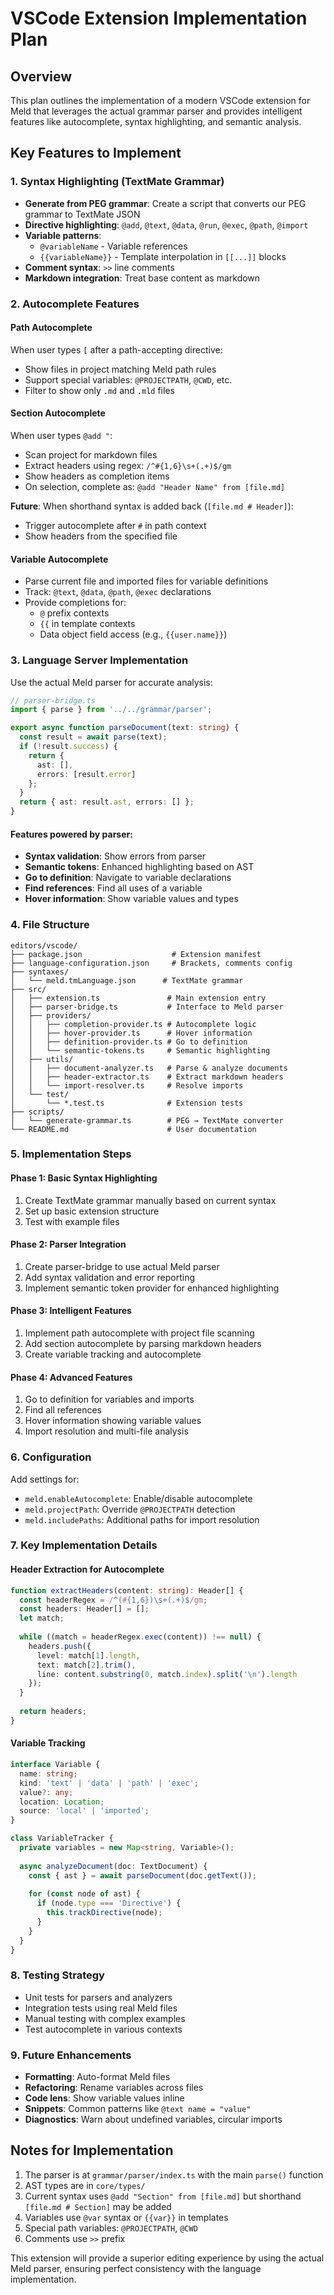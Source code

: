 # VSCode Extension Implementation Plan

## Overview
This plan outlines the implementation of a modern VSCode extension for Meld that leverages the actual grammar parser and provides intelligent features like autocomplete, syntax highlighting, and semantic analysis.

## Key Features to Implement

### 1. Syntax Highlighting (TextMate Grammar)
- **Generate from PEG grammar**: Create a script that converts our PEG grammar to TextMate JSON
- **Directive highlighting**: `@add`, `@text`, `@data`, `@run`, `@exec`, `@path`, `@import`
- **Variable patterns**:
  - `@variableName` - Variable references
  - `{{variableName}}` - Template interpolation in `[[...]]` blocks
- **Comment syntax**: `>>` line comments
- **Markdown integration**: Treat base content as markdown

### 2. Autocomplete Features

#### Path Autocomplete
When user types `[` after a path-accepting directive:
- Show files in project matching Meld path rules
- Support special variables: `@PROJECTPATH`, `@CWD`, etc.
- Filter to show only `.md` and `.mld` files

#### Section Autocomplete
When user types `@add "`:
- Scan project for markdown files
- Extract headers using regex: `/^#{1,6}\s+(.+)$/gm`
- Show headers as completion items
- On selection, complete as: `@add "Header Name" from [file.md]`

**Future**: When shorthand syntax is added back (`[file.md # Header]`):
- Trigger autocomplete after `#` in path context
- Show headers from the specified file

#### Variable Autocomplete
- Parse current file and imported files for variable definitions
- Track: `@text`, `@data`, `@path`, `@exec` declarations
- Provide completions for:
  - `@` prefix contexts
  - `{{` in template contexts
  - Data object field access (e.g., `{{user.name}}`)

### 3. Language Server Implementation

Use the actual Meld parser for accurate analysis:

```typescript
// parser-bridge.ts
import { parse } from '../../grammar/parser';

export async function parseDocument(text: string) {
  const result = await parse(text);
  if (!result.success) {
    return { 
      ast: [], 
      errors: [result.error] 
    };
  }
  return { ast: result.ast, errors: [] };
}
```

#### Features powered by parser:
- **Syntax validation**: Show errors from parser
- **Semantic tokens**: Enhanced highlighting based on AST
- **Go to definition**: Navigate to variable declarations
- **Find references**: Find all uses of a variable
- **Hover information**: Show variable values and types

### 4. File Structure

```
editors/vscode/
├── package.json                    # Extension manifest
├── language-configuration.json     # Brackets, comments config
├── syntaxes/
│   └── meld.tmLanguage.json      # TextMate grammar
├── src/
│   ├── extension.ts               # Main extension entry
│   ├── parser-bridge.ts           # Interface to Meld parser
│   ├── providers/
│   │   ├── completion-provider.ts # Autocomplete logic
│   │   ├── hover-provider.ts      # Hover information
│   │   ├── definition-provider.ts # Go to definition
│   │   └── semantic-tokens.ts     # Semantic highlighting
│   ├── utils/
│   │   ├── document-analyzer.ts   # Parse & analyze documents
│   │   ├── header-extractor.ts    # Extract markdown headers
│   │   └── import-resolver.ts     # Resolve imports
│   └── test/
│       └── *.test.ts              # Extension tests
├── scripts/
│   └── generate-grammar.ts        # PEG → TextMate converter
└── README.md                      # User documentation
```

### 5. Implementation Steps

#### Phase 1: Basic Syntax Highlighting
1. Create TextMate grammar manually based on current syntax
2. Set up basic extension structure
3. Test with example files

#### Phase 2: Parser Integration
1. Create parser-bridge to use actual Meld parser
2. Add syntax validation and error reporting
3. Implement semantic token provider for enhanced highlighting

#### Phase 3: Intelligent Features
1. Implement path autocomplete with project file scanning
2. Add section autocomplete by parsing markdown headers
3. Create variable tracking and autocomplete

#### Phase 4: Advanced Features
1. Go to definition for variables and imports
2. Find all references
3. Hover information showing variable values
4. Import resolution and multi-file analysis

### 6. Configuration

Add settings for:
- `meld.enableAutocomplete`: Enable/disable autocomplete
- `meld.projectPath`: Override `@PROJECTPATH` detection
- `meld.includePaths`: Additional paths for import resolution

### 7. Key Implementation Details

#### Header Extraction for Autocomplete
```typescript
function extractHeaders(content: string): Header[] {
  const headerRegex = /^(#{1,6})\s+(.+)$/gm;
  const headers: Header[] = [];
  let match;
  
  while ((match = headerRegex.exec(content)) !== null) {
    headers.push({
      level: match[1].length,
      text: match[2].trim(),
      line: content.substring(0, match.index).split('\n').length
    });
  }
  
  return headers;
}
```

#### Variable Tracking
```typescript
interface Variable {
  name: string;
  kind: 'text' | 'data' | 'path' | 'exec';
  value?: any;
  location: Location;
  source: 'local' | 'imported';
}

class VariableTracker {
  private variables = new Map<string, Variable>();
  
  async analyzeDocument(doc: TextDocument) {
    const { ast } = await parseDocument(doc.getText());
    
    for (const node of ast) {
      if (node.type === 'Directive') {
        this.trackDirective(node);
      }
    }
  }
}
```

### 8. Testing Strategy

- Unit tests for parsers and analyzers
- Integration tests using real Meld files
- Manual testing with complex examples
- Test autocomplete in various contexts

### 9. Future Enhancements

- **Formatting**: Auto-format Meld files
- **Refactoring**: Rename variables across files
- **Code lens**: Show variable values inline
- **Snippets**: Common patterns like `@text name = "value"`
- **Diagnostics**: Warn about undefined variables, circular imports

## Notes for Implementation

1. The parser is at `grammar/parser/index.ts` with the main `parse()` function
2. AST types are in `core/types/`
3. Current syntax uses `@add "Section" from [file.md]` but shorthand `[file.md # Section]` may be added
4. Variables use `@var` syntax or `{{var}}` in templates
5. Special path variables: `@PROJECTPATH`, `@CWD`
6. Comments use `>>` prefix

This extension will provide a superior editing experience by using the actual Meld parser, ensuring perfect consistency with the language implementation.